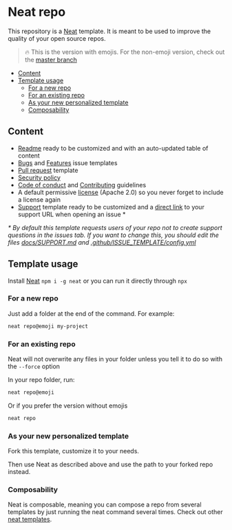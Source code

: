 # Neat repo

This repository is a [Neat](https://github.com/olivr-com/neat) template. It is meant to be used to improve the quality of your open source repos.

> 🔥 This is the version with emojis. For the non-emoji version, check out the [master branch](https://github.com/olivr-templates/neat-repo/tree/master)

<!-- START doctoc generated TOC please keep comment here to allow auto update -->
<!-- DON'T EDIT THIS SECTION, INSTEAD RE-RUN doctoc TO UPDATE -->


- [Content](#content)
- [Template usage](#template-usage)
  - [For a new repo](#for-a-new-repo)
  - [For an existing repo](#for-an-existing-repo)
  - [As your new personalized template](#as-your-new-personalized-template)
  - [Composability](#composability)

<!-- END doctoc generated TOC please keep comment here to allow auto update -->

## Content

- [Readme](README.tpl.md) ready to be customized and with an auto-updated table of content
- [Bugs](.github/ISSUE_TEMPLATE/Bug.md) and [Features](.github/ISSUE_TEMPLATE/Feature.md) issue templates
- [Pull request](.github/pull_request_template.md) template
- [Security policy](docs/SECURITY.md)
- [Code of conduct](docs/CODE_OF_CONDUCT.md) and [Contributing](docs/CONTRIBUTING.md) guidelines
- A default permissive [license](LICENSE) (Apache 2.0) so you never forget to include a license again
- [Support](docs/SUPPORT.md) template ready to be customized and a [direct link](.github/ISSUE_TEMPLATE/config.yml) to your support URL when opening an issue \*

_\* By default this template requests users of your repo not to create support questions in the issues tab. If you want to change this, you should edit the files [docs/SUPPORT.md](docs/SUPPORT.md) and [.github/ISSUE_TEMPLATE/config.yml](.github/ISSUE_TEMPLATE/config.yml)_

## Template usage

Install [Neat](https://github.com/olivr-com/neat) `npm i -g neat` or you can run it directly through `npx`

### For a new repo

Just add a folder at the end of the command. For example:

```sh
neat repo@emoji my-project
```

### For an existing repo

Neat will not overwrite any files in your folder unless you tell it to do so with the `--force` option

In your repo folder, run:

```sh
neat repo@emoji
```

Or if you prefer the version without emojis

```sh
neat repo
```

### As your new personalized template

Fork this template, customize it to your needs.

Then use Neat as described above and use the path to your forked repo instead.

### Composability

Neat is composable, meaning you can compose a repo from several templates by just running the neat command several times.
Check out other [neat templates](https://github.com/search?q=topic%3Aneat-template&type=Repositories).
